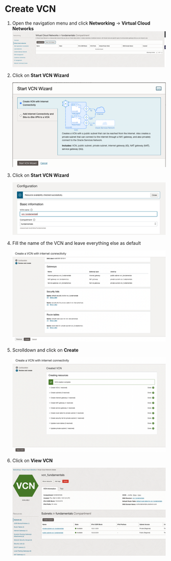 # Create VCN
1. Open the navigation menu and click **Networking** &rarr; **Virtual Cloud Networks** 
![drawing](./SS/vcn/1.png)

2. Click on **Start VCN Wizard**

    ![drawing](./SS/vcn/2.png)

3. Click on **Start VCN Wizard**

    ![drawing](./SS/vcn/3.png)

4. Fill the name of the VCN and leave everything else as default

    ![drawing](./SS/vcn/4.png)

5. Scrolldown and click on **Create**

     ![drawing](./SS/vcn/5.png)

6. Click on **View VCN**

    ![drawing](./SS/vcn/6.png)
